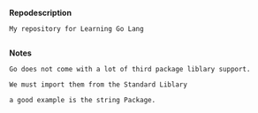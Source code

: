 **Repodescription**

```
My repository for Learning Go Lang


```

**Notes**

```
Go does not come with a lot of third package liblary support.

We must import them from the Standard Liblary

a good example is the string Package.



```
